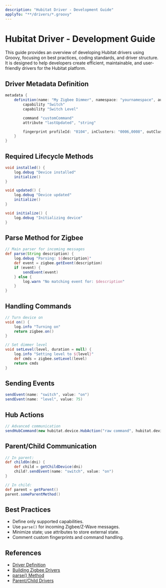 ```yaml
---
description: "Hubitat Driver - Development Guide"
applyTo: "**/drivers/*.groovy"
---
```


# Hubitat Driver - Development Guide

This guide provides an overview of developing Hubitat drivers using Groovy, focusing on best practices, coding standards, and driver structure. It is designed to help developers create efficient, maintainable, and user-friendly drivers for the Hubitat platform.

## Driver Metadata Definition

```groovy
metadata {
    definition(name: "My Zigbee Dimmer", namespace: "yournamespace", author: "Your Name") {
        capability "Switch"
        capability "Switch Level"

        command "customCommand"
        attribute "lastUpdated", "string"

        fingerprint profileId: "0104", inClusters: "0006,0008", outClusters: "", manufacturer: "XYZ", model: "Dimmer123"
    }
}
```

## Required Lifecycle Methods

```groovy
void installed() {
    log.debug "Device installed"
    initialize()
}

void updated() {
    log.debug "Device updated"
    initialize()
}

void initialize() {
    log.debug "Initializing device"
}
```

## Parse Method for Zigbee

```groovy
// Main parser for incoming messages
def parse(String description) {
    log.debug "Parsing: ${description}"
    def event = zigbee.getEvent(description)
    if (event) {
        sendEvent(event)
    } else {
        log.warn "No matching event for: $description"
    }
}
```

## Handling Commands

```groovy
// Turn device on
void on() {
    log.info "Turning on"
    return zigbee.on()
}

// Set dimmer level
void setLevel(level, duration = null) {
    log.info "Setting level to ${level}"
    def cmds = zigbee.setLevel(level)
    return cmds
}
```

## Sending Events

```groovy
sendEvent(name: "switch", value: "on")
sendEvent(name: "level", value: 75)
```

## Hub Actions

```groovy
// Advanced communication
sendHubCommand(new hubitat.device.HubAction("raw command", hubitat.device.Protocol.LAN))
```

## Parent/Child Communication

```groovy
// In parent:
def childOn(dni) {
    def child = getChildDevice(dni)
    child?.sendEvent(name: "switch", value: "on")
}

// In child:
def parent = getParent()
parent.someParentMethod()
```

## Best Practices

- Define only supported capabilities.
- Use `parse()` for incoming Zigbee/Z-Wave messages.
- Minimize state; use attributes to store external state.
- Comment custom fingerprints and command handling.

## References

- [Driver Definition](https://docs2.hubitat.com/en/developer/driver/definition)
- [Building Zigbee Drivers](https://docs2.hubitat.com/en/developer/driver/building-a-zigbee-driver)
- [parse() Method](https://docs2.hubitat.com/en/developer/driver/parse)
- [Parent/Child Drivers](https://docs2.hubitat.com/en/developer/driver/parent-child-drivers)

